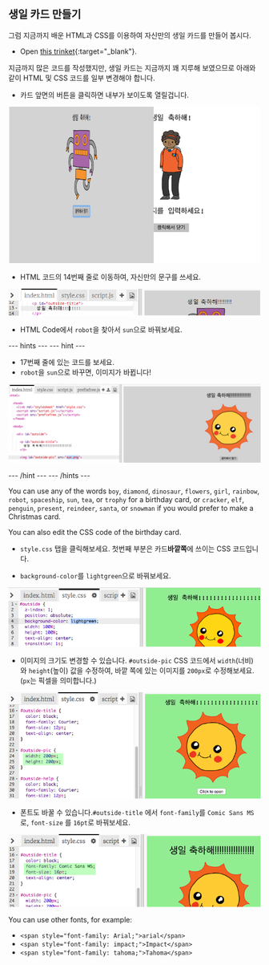 ## 생일 카드 만들기

그럼 지금까지 배운 HTML과 CSS를 이용하여 자신만의 생일 카드를 만들어 봅시다.

+ Open [this trinket](https://trinket.io/html/b33e4f4ca8){:target="_blank"}.

지금까지 많은 코드를 작성했지만, 생일 카드는 지금까지 꽤 지루해 보였으므로 아래와 같이 HTML 및 CSS 코드를 일부 변경해야 합니다.

+ 카드 앞면의 버튼을 클릭하면 내부가 보이도록 열릴겁니다.

![스크린샷](images/birthday-click.png)

+ HTML 코드의 14번째 줄로 이동하여, 자신만의 문구를 쓰세요.

![스크린샷](images/birthday-card-html.png)

+ HTML Code에서 `robot`을 찾아서 `sun`으로 바꿔보세요.

\--- hints \--- \--- hint \---

+ 17번째 줄에 있는 코드를 보세요.
+ `robot`을 `sun`으로 바꾸면, 이미지가 바뀝니다!

![screenshot](images/birthday-card-sun.png)

\--- /hint \--- \--- /hints \---

You can use any of the words `boy`, `diamond`, `dinosaur`, `flowers`, `girl`, `rainbow`, `robot`, `spaceship`, `sun`, `tea`, or `trophy` for a birthday card, or `cracker`, `elf`, `penguin`, `present`, `reindeer`, `santa`, or `snowman` if you would prefer to make a Christmas card.

You can also edit the CSS code of the birthday card.

+ `style.css` 탭을 클릭해보세요. 첫번째 부분은 카드**바깥쪽**에 쓰이는 CSS 코드입니다.

+ `background-color`를 `lightgreen`으로 바꿔보세요.

![<0>#outside-pic</0> CSS 코드에서 <0>width</0>(너비) 와 <0>height</0>(높이) 값을 수정하여, 바깥 쪽에 있는 이미지를 <0>200px</0>로 수정해보세요. (<0>px</0>는 픽셀을 의미합니다.)](images/birthday-card-outside.png)

+ 이미지의 크기도 변경할 수 있습니다. `#outside-pic` CSS 코드에서 `width`(너비) 와 `height`(높이) 값을 수정하여, 바깥 쪽에 있는 이미지를 `200px`로 수정해보세요. (`px`는 픽셀을 의미합니다.)

![스크린샷](images/birthday-card-size.png)

+ 폰트도 바꿀 수 있습니다.`#outside-title` 에서 `font-family`를 `Comic Sans MS`로, `font-size` 를 `16pt`로 바꿔보세요.

![screenshot](images/birthday-card-font.png)

You can use other fonts, for example:

+ `<span style="font-family: Arial;">arial</span>`
+ `<span style="font-family: impact;">Impact</span>`
+ `<span style="font-family: tahoma;">Tahoma</span>`
